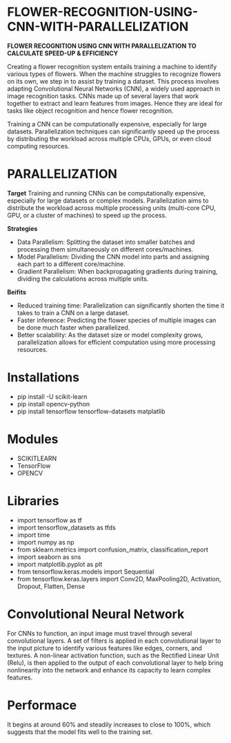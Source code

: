 # FLOWER-RECOGNITION-USING-CNN-WITH-PARALLELIZATION
**FLOWER RECOGNITION USING CNN WITH PARALLELIZATION TO CALCULATE SPEED-UP & EFFICIENCY**

Creating a flower recognition system entails training a machine to identify various types of flowers. When the machine struggles to recognize flowers on its own, we step in to assist by training  a dataset. This process   involves adapting Convolutional Neural Networks (CNN), a widely  used approach  in image recognition tasks. CNNs made  up of several layers that work together to extract and learn features from images. Hence they are ideal for tasks like object recognition and hence flower recognition. 

Training a CNN can be  computationally expensive, especially for  large datasets. Parallelization  techniques can significantly  speed up the process by distributing  the workload across multiple CPUs, GPUs, or even cloud computing resources.

# PARALLELIZATION

**Target** 
Training and running CNNs can be computationally expensive, especially for large datasets or complex models. 
Parallelization aims to distribute the workload across multiple processing units (multi-core CPU, GPU, or a cluster of machines) to speed up the process.

**Strategies**
* Data Parallelism: Splitting the dataset into smaller batches and processing them simultaneously on different cores/machines.
* Model Parallelism: Dividing the CNN model into parts and assigning each part to a different core/machine.
* Gradient Parallelism: When backpropagating gradients during training, dividing the calculations across multiple units.

**Beifits**

* Reduced training time: Parallelization can significantly shorten the time it takes to train a CNN on a large dataset.
* Faster inference: Predicting the flower species of multiple images can be done much faster when parallelized.
* Better scalability: As the dataset size or model complexity grows, parallelization allows for efficient computation using more processing resources.


# Installations

* pip install -U scikit-learn
* pip install opencv-python
* pip install tensorflow tensorflow-datasets matplatlib


# Modules

* SCIKITLEARN
* TensorFlow
* OPENCV

# Libraries

* import tensorflow as tf
* import tensorflow_datasets as tfds
* import time
* import numpy as np
* from sklearn.metrics import confusion_matrix, classification_report
* import seaborn as sns
* import matplotlib.pyplot as plt
* from tensorflow.keras.models import Sequential
* from tensorflow.keras.layers import Conv2D, MaxPooling2D, Activation, Dropout, Flatten, Dense


# Convolutional Neural Network

For CNNs to function, an input image must travel through several convolutional layers. A set of filters is applied in each convolutional layer to the input picture to identify various features like edges, corners, and textures. A non-linear activation function, such as the Rectified Linear Unit (Relu), is then applied to the output of each convolutional layer to help bring nonlinearity into the network and enhance its capacity to learn complex features.

# Performace
It begins at around 60% and steadily increases to close to 100%, which suggests that the model fits well to the training set.



